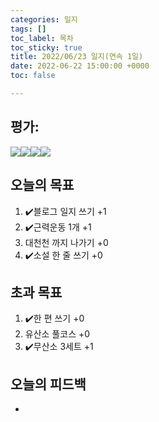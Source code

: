 ```yaml
---
categories: 일지
tags: []
toc_label: 목차
toc_sticky: true
title: 2022/06/23 일지(연속 1일)
date: 2022-06-22 15:00:00 +0000
toc: false

---
```

## 평가:

![](/blog/assets/images/s_rank.webp)![](/blog/assets/images/a_rank.webp)![](/blog/assets/images/b_rank.webp)![](/blog/assets/images/c_rank.webp)

## 오늘의 목표

1. :heavy_check_mark:블로그 일지 쓰기 +1
2. :heavy_check_mark:근력운동 1개 +1
3. 대천천 까지 나가기 +0
4. :heavy_check_mark:소설 한 줄 쓰기 +0

## 초과 목표

1. :heavy_check_mark:한 편 쓰기 +0
2. 유산소 풀코스 +0
3. :heavy_check_mark:무산소 3세트 +1

## 오늘의 피드백

* 
